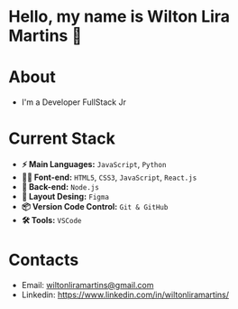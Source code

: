 # Hello, my name is Wilton Lira Martins 👋

# About
- I'm a Developer FullStack Jr


# Current Stack
- **⚡️ Main Languages:** `JavaScript`, `Python` 
- **👨‍💻 Font-end:** `HTML5`, `CSS3`, `JavaScript`, `React.js`
- **📡 Back-end:** `Node.js`
- **🎨 Layout Desing:** `Figma`  
- **📦 Version Code Control:** `Git & GitHub`
- **🛠️ Tools:** `VSCode`

# Contacts
- Email: wiltonliramartins@gmail.com
- Linkedin: https://www.linkedin.com/in/wiltonliramartins/
